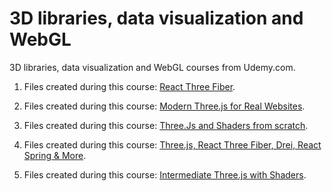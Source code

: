 # 3D libraries, data visualization and WebGL

3D libraries, data visualization and WebGL courses from Udemy.com.

1. Files created during this course: [React Three Fiber](https://www.udemy.com/course/react-three-fiber).

2. Files created during this course:
   [Modern Three.js for Real Websites](https://www.udemy.com/course/modern-threejs-for-real-websites).

3. Files created during this course:
   [Three.Js and Shaders from scratch](https://www.udemy.com/course/learn-threejs-and-shaders-from-scratch).

4. Files created during this course:
   [Three.js, React Three Fiber, Drei, React Spring & More](https://www.udemy.com/course/learn-react-react-three-fiber-drei-react-spring-more).

5. Files created during this course:
   [Intermediate Three.js with Shaders](https://www.udemy.com/course/intermediate-threejs-with-shaders).

